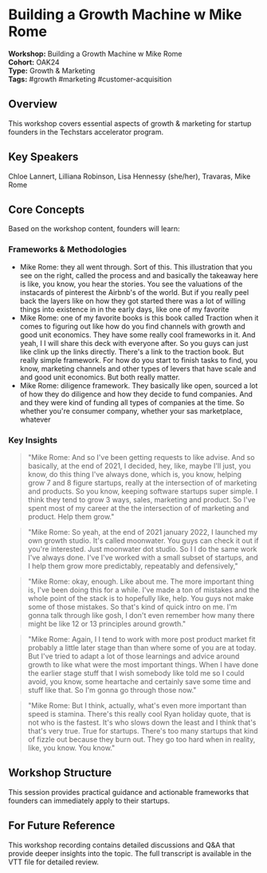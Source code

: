 # Building a Growth Machine w  Mike Rome

**Workshop:** Building a Growth Machine w  Mike Rome  
**Cohort:** OAK24  
**Type:** Growth & Marketing  
**Tags:** #growth #marketing #customer-acquisition

## Overview

This workshop covers essential aspects of growth & marketing for startup founders in the Techstars accelerator program.

## Key Speakers

Chloe Lannert, Lilliana Robinson, Lisa Hennessy (she/her), Travaras, Mike Rome

## Core Concepts

Based on the workshop content, founders will learn:


### Frameworks & Methodologies

- Mike Rome: they all went through. Sort of this. This illustration that you see on the right, called the process and and basically the takeaway here is like, you know, you hear the stories. You see the valuations of the instacards of pinterest the Airbnb's of the world. But if you really peel back the layers like on how they got started there was a lot of willing things into existence in in the early days, like one of my favorite
- Mike Rome: one of my favorite books is this book called Traction when it comes to figuring out like how do you find channels with growth and good unit economics. They have some really cool frameworks in it. And yeah, I I will share this deck with everyone after. So you guys can just like clink up the links directly. There's a link to the traction book. But really simple framework. For how do you start to finish tasks to find, you know, marketing channels and other types of levers that have scale and and good unit economics. But both really matter.
- Mike Rome: diligence framework. They basically like open, sourced a lot of how they do diligence and how they decide to fund companies. And and they were kind of funding all types of companies at the time. So whether you're consumer company, whether your sas marketplace, whatever

### Key Insights

> "Mike Rome: And so I've been getting requests to like advise. And so basically, at the end of 2021, I decided, hey, like, maybe I'll just, you know, do this thing I've always done, which is, you know, helping grow 7 and 8 figure startups, really at the intersection of of marketing and products. So you know, keeping software startups super simple. I think they tend to grow 3 ways, sales, marketing and product. So I've spent most of my career at the the intersection of of marketing and product. Help them grow."

> "Mike Rome: So yeah, at the end of 2021 january 2022, I launched my own growth studio. It's called moonwater. You guys can check it out if you're interested. Just moonwater dot studio. So I I do the same work I've always done. I've I've worked with a small subset of startups, and I help them grow more predictably, repeatably and defensively,"

> "Mike Rome: okay, enough. Like about me. The more important thing is, I've been doing this for a while. I've made a ton of mistakes and the whole point of the stack is to hopefully like, help. You guys not make some of those mistakes. So that's kind of quick intro on me. I'm gonna talk through like gosh, I don't even remember how many there might be like 12 or 13 principles around growth."

> "Mike Rome: Again, I I tend to work with more post product market fit probably a little later stage than than where some of you are at today. But I've tried to adapt a lot of those learnings and advice around growth to like what were the most important things. When I have done the earlier stage stuff that I wish somebody like told me so I could avoid, you know, some heartache and certainly save some time and stuff like that. So I'm gonna go through those now."

> "Mike Rome: But I think, actually, what's even more important than speed is stamina. There's this really cool Ryan holiday quote, that is not who is the fastest. It's who slows down the least and I think that's that's very true. True for startups. There's too many startups that kind of fizzle out because they burn out. They go too hard when in reality, like, you know. You know."


## Workshop Structure

This session provides practical guidance and actionable frameworks that founders can immediately apply to their startups.

## For Future Reference

This workshop recording contains detailed discussions and Q&A that provide deeper insights into the topic. The full transcript is available in the VTT file for detailed review.
